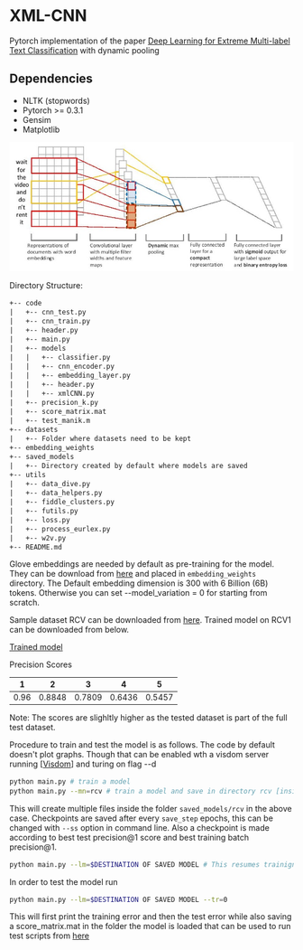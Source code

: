 # XML-CNN
  Pytorch implementation of the paper [Deep Learning for Extreme Multi-label Text Classification](http://nyc.lti.cs.cmu.edu/yiming/Publications/jliu-sigir17.pdf) with dynamic pooling

## Dependencies

* NLTK (stopwords)
* Pytorch >= 0.3.1
* Gensim
* Matplotlib

![](cnn.jpg)

Directory Structure:

```
+-- code
|   +-- cnn_test.py  
|   +-- cnn_train.py
|   +-- header.py
|   +-- main.py
|   +-- models
|   |   +-- classifier.py
|   |   +-- cnn_encoder.py
|   |   +-- embedding_layer.py
|   |   +-- header.py
|   |   +-- xmlCNN.py
|   +-- precision_k.py
|   +-- score_matrix.mat
|   +-- test_manik.m
+-- datasets
|   +-- Folder where datasets need to be kept
+-- embedding_weights
+-- saved_models
|   +-- Directory created by default where models are saved
+-- utils
|   +-- data_dive.py
|   +-- data_helpers.py
|   +-- fiddle_clusters.py
|   +-- futils.py
|   +-- loss.py
|   +-- process_eurlex.py
|   +-- w2v.py
+-- README.md
```
Glove embeddings are needed by default as pre-training for the model. They can be download from [here](https://nlp.stanford.edu/data/glove.6B.zip) and placed in ```embedding_weights``` directory. The Default embedding dimension is 300 with 6 Billion (6B) tokens. Otherwise you can set --model_variation = 0 for starting from scratch.

Sample dataset RCV can be downloaded from [here](http://cse.iitk.ac.in/users/siddsax/rcv.p). Trained model on RCV1 can be downloaded from below.

[Trained model](http://cse.iitk.ac.in/users/siddsax/rcvSaved.pt)

Precision Scores

| 1 | 2 | 3 | 4 | 5 | 
|---|---|---|---|---|
|0.96 | 0.8848 | 0.7809 | 0.6436 | 0.5457 |

Note: The scores are slighltly higher as the tested dataset is part of the full test dataset.

Procedure to train and test the model is as follows. The code by default doesn't plot graphs. Though that can be enabled wth a visdom server running [[Visdom](https://github.com/facebookresearch/visdom)] and turing on flag --d
```bash
python main.py # train a model
python main.py --mn=rcv # train a model and save in directory rcv [inside saved_models]
```
This will create multiple files inside the folder ```saved_models/rcv``` in the above case. Checkpoints are saved after every 
```save_step``` epochs, this can be changed with ``--ss`` option in command line. Also a checkpoint is made according to best test precision@1 score and best training batch precision@1.

```bash
python main.py --lm=$DESTINATION OF SAVED MODEL # This resumes trainign from the given checkpoint
```

In order to test the model run
```bash
python main.py --lm=$DESTINATION OF SAVED MODEL --tr=0 
```

This will first print the training error and then the test error while also saving a score_matrix.mat in the folder the model is loaded that can be used to run test scripts from [here](https://drive.google.com/open?id=0B3lPMIHmG6vGN0hSQjFJUHZ0YTg)
  
